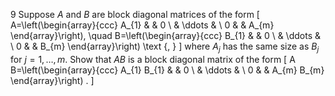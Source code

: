 9 Suppose $A$ and $B$ are block diagonal matrices of the form
\[
A=\left(\begin{array}{ccc}
A_{1} & & 0 \\
& \ddots & \\
0 & & A_{m}
\end{array}\right), \quad B=\left(\begin{array}{ccc}
B_{1} & & 0 \\
& \ddots & \\
0 & & B_{m}
\end{array}\right) \text {, }
\]
where $A_{j}$ has the same size as $B_{j}$ for $j=1, \ldots, m$. Show that $A B$ is a block diagonal matrix of the form
\[
A B=\left(\begin{array}{ccc}
A_{1} B_{1} & & 0 \\
& \ddots & \\
0 & & A_{m} B_{m}
\end{array}\right) .
\]

